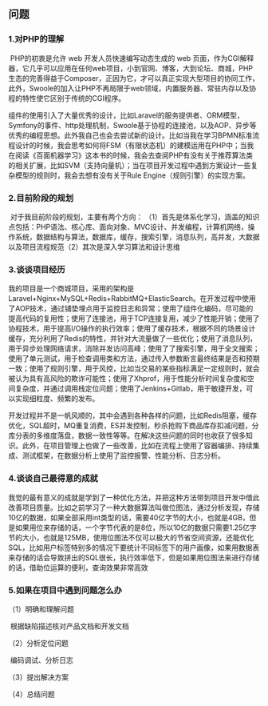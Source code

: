 ## 问题

### 1.对PHP的理解

​    PHP的初衷是允许 web 开发人员快速编写动态生成的 web 页面，作为CGI解释器，它几乎可以应用在任何web项目，小到官网、博客，大到论坛、商城，PHP生态的完善得益于Composer，正因为它，才可以真正实现大型项目的协同工作，此外，Swoole的加入让PHP不再局限于web领域，内置服务器、常驻内存以及协程的特性使它区别于传统的CGI程序。

​	组件的使用引入了大量优秀的设计，比如Laravel的服务提供者、ORM模型，Symfony的事件、http处理机制，Swoole基于协程的连接池，以及AOP、异步等优秀的编程思想。此外我自己也会去尝试新的设计。比如当我在学习BPMN标准流程设计的时候，我会思考如何将FSM（有限状态机）的建模运用在PHP中；当我在阅读《百面机器学习》这本书的时候，我会去查阅PHP有没有关于推荐算法类的相关扩展，比如SVM（支持向量机）；当在项目开发过程中遇到方案设计一些复杂模型的规则时，我会去想有没有关于Rule Engine（规则引擎）的实现方案。

### 2.目前阶段的规划

​	对于我目前阶段的规划，主要有两个方向：
​	（1）首先是体系化学习，涵盖的知识点包括：PHP语法、核心库、面向对象、MVC设计、并发编程，计算机网络，操作系统，数据结构与算法，数据库，缓存，搜索引擎，消息队列，高并发，大数据以及项目流程规范
​	（2）其次是深入学习算法和设计思维

### 3.谈谈项目经历

  我的项目是一个商城项目，采用的架构是Laravel+Nginx+MySQL+Redis+RabbitMQ+ElasticSearch。在开发过程中使用了AOP技术，通过铺垫埋点用于监控日志和异常；使用了组件化编码，尽可能的提高代码的复用性；使用了连接池，用于TCP连接复用，减少了性能开销；使用了协程技术，用于提高I/O操作的执行效率；使用了缓存技术，根据不同的场景设计缓存，充分利用了Redis的特性，并针对大流量做了一些优化；使用了消息队列，用于异步处理网络请求，消除并发访问高峰；使用了了搜索引擎，用于全文搜索；使用了单元测试，用于检查调用类和方法，通过传入参数断言最终结果是否和预期一致；使用了规则引擎，用于风控，比如当交易的某些指标满足一定规则时，就会被认为具有高风险的欺诈可能性；使用了Xhprof，用于性能分析时间复杂度和空间复杂度，并通过调用栈定位问题；使用了Jenkins+Gitlab，用于敏捷开发，可以实现细粒度、频繁的发布。

  开发过程并不是一帆风顺的，其中会遇到各种各样的问题，比如Redis阻塞，缓存优化，SQL超时，MQ重复消费，ES并发控制，秒杀抢购下商品库存扣减问题，分库分表的多维度落盘，数据一致性等等。在解决这些问题的同时也收获了很多知识。此外，在项目管理上也做了一些改善，比如在流程上使用了容器编排、持续集成、测试框架，在数据分析上使用了监控报警、性能分析、日志分析。

### 4.谈谈自己最得意的成就

   我觉的最有意义的成就是学到了一种优化方法，并把这种方法带到项目开发中借此改善项目质量。比如之前学习了一种大数据算法叫做位图法，通过分析发现，存储10亿的数据，如果全部采用int类型的话，需要40亿字节的大小，也就是4GB，但是如果用位来存储的话，一个字节代表的是8位，所以10亿的数据只需要1.25亿字节的大小，也就是125MB，使用位图法不仅可以极大的节省空间资源，还能优化SQL，比如用户标签特别多的情况下要统计不同标签下的用户画像，如果用数据表来存储的话会导致拼出的SQL很长，执行效率低下，但是如果用位图法来进行存储的话，借助位运算的便利，查询效果非常高效

### 5.如果在项目中遇到问题怎么办

（1）明确和理解问题

​	     根据缺陷描述核对产品文档和开发文档

（2）分析定位问题

​         编码调试、分析日志

（3）提出解决方案

（4）总结问题

